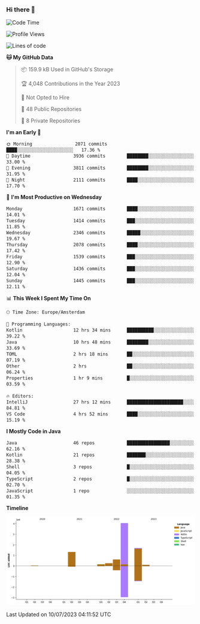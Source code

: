 ### Hi there 👋


<!--START_SECTION:waka-->
![Code Time](http://img.shields.io/badge/Code%20Time-3%2C342%20hrs%2054%20mins-blue)

![Profile Views](http://img.shields.io/badge/Profile%20Views-12-blue)

![Lines of code](https://img.shields.io/badge/From%20Hello%20World%20I%27ve%20Written-8.2%20million%20lines%20of%20code-blue)

**🐱 My GitHub Data** 

> 📦 159.9 kB Used in GitHub's Storage 
 > 
> 🏆 4,048 Contributions in the Year 2023
 > 
> 🚫 Not Opted to Hire
 > 
> 📜 48 Public Repositories 
 > 
> 🔑 8 Private Repositories 
 > 
**I'm an Early 🐤** 

```text
🌞 Morning                2071 commits        ████░░░░░░░░░░░░░░░░░░░░░   17.36 % 
🌆 Daytime                3936 commits        ████████░░░░░░░░░░░░░░░░░   33.00 % 
🌃 Evening                3811 commits        ████████░░░░░░░░░░░░░░░░░   31.95 % 
🌙 Night                  2111 commits        ████░░░░░░░░░░░░░░░░░░░░░   17.70 % 
```
📅 **I'm Most Productive on Wednesday** 

```text
Monday                   1671 commits        ████░░░░░░░░░░░░░░░░░░░░░   14.01 % 
Tuesday                  1414 commits        ███░░░░░░░░░░░░░░░░░░░░░░   11.85 % 
Wednesday                2346 commits        █████░░░░░░░░░░░░░░░░░░░░   19.67 % 
Thursday                 2078 commits        ████░░░░░░░░░░░░░░░░░░░░░   17.42 % 
Friday                   1539 commits        ███░░░░░░░░░░░░░░░░░░░░░░   12.90 % 
Saturday                 1436 commits        ███░░░░░░░░░░░░░░░░░░░░░░   12.04 % 
Sunday                   1445 commits        ███░░░░░░░░░░░░░░░░░░░░░░   12.11 % 
```


📊 **This Week I Spent My Time On** 

```text
🕑︎ Time Zone: Europe/Amsterdam

💬 Programming Languages: 
Kotlin                   12 hrs 34 mins      ██████████░░░░░░░░░░░░░░░   39.22 % 
Java                     10 hrs 48 mins      ████████░░░░░░░░░░░░░░░░░   33.69 % 
TOML                     2 hrs 18 mins       ██░░░░░░░░░░░░░░░░░░░░░░░   07.19 % 
Other                    2 hrs               ██░░░░░░░░░░░░░░░░░░░░░░░   06.24 % 
Properties               1 hr 9 mins         █░░░░░░░░░░░░░░░░░░░░░░░░   03.59 % 

🔥 Editors: 
IntelliJ                 27 hrs 12 mins      █████████████████████░░░░   84.81 % 
VS Code                  4 hrs 52 mins       ████░░░░░░░░░░░░░░░░░░░░░   15.19 % 
```

**I Mostly Code in Java** 

```text
Java                     46 repos            ████████████████░░░░░░░░░   62.16 % 
Kotlin                   21 repos            ███████░░░░░░░░░░░░░░░░░░   28.38 % 
Shell                    3 repos             █░░░░░░░░░░░░░░░░░░░░░░░░   04.05 % 
TypeScript               2 repos             █░░░░░░░░░░░░░░░░░░░░░░░░   02.70 % 
JavaScript               1 repo              ░░░░░░░░░░░░░░░░░░░░░░░░░   01.35 % 
```



**Timeline**

![Lines of Code chart](https://raw.githubusercontent.com/powercasgamer/powercasgamer/master/assets/bar_graph.png)


 Last Updated on 10/07/2023 04:11:52 UTC
<!--END_SECTION:waka-->
